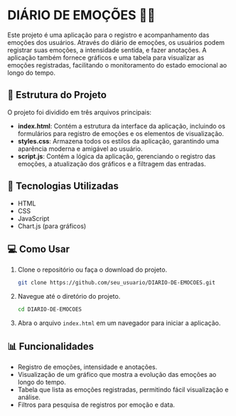 # DIÁRIO DE EMOÇÕES 📖💖

Este projeto é uma aplicação para o registro e acompanhamento das emoções dos usuários. Através do diário de emoções, os usuários podem registrar suas emoções, a intensidade sentida, e fazer anotações. A aplicação também fornece gráficos e uma tabela para visualizar as emoções registradas, facilitando o monitoramento do estado emocional ao longo do tempo.

## 📁 Estrutura do Projeto

O projeto foi dividido em três arquivos principais:

- **index.html**: Contém a estrutura da interface da aplicação, incluindo os formulários para registro de emoções e os elementos de visualização.
- **styles.css**: Armazena todos os estilos da aplicação, garantindo uma aparência moderna e amigável ao usuário.
- **script.js**: Contém a lógica da aplicação, gerenciando o registro das emoções, a atualização dos gráficos e a filtragem das entradas.

## 🚀 Tecnologias Utilizadas

- HTML
- CSS
- JavaScript
- Chart.js (para gráficos)

## 💻 Como Usar

1. Clone o repositório ou faça o download do projeto.
   ```bash
   git clone https://github.com/seu_usuario/DIARIO-DE-EMOCOES.git
   ```
2. Navegue até o diretório do projeto.
   ```bash
   cd DIARIO-DE-EMOCOES
   ```
3. Abra o arquivo `index.html` em um navegador para iniciar a aplicação.

## 📊 Funcionalidades

- Registro de emoções, intensidade e anotações.
- Visualização de um gráfico que mostra a evolução das emoções ao longo do tempo.
- Tabela que lista as emoções registradas, permitindo fácil visualização e análise.
- Filtros para pesquisa de registros por emoção e data.

